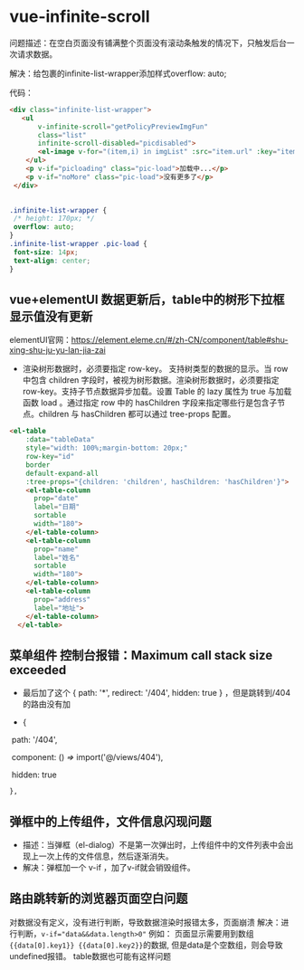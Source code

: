 # vue-infinite-scroll

问题描述：在空白页面没有铺满整个页面没有滚动条触发的情况下，只触发后台一次请求数据。

解决：给包裹的infinite-list-wrapper添加样式overflow: auto;

代码：

```html
<div class="infinite-list-wrapper">
   <ul
       v-infinite-scroll="getPolicyPreviewImgFun"
       class="list"
       infinite-scroll-disabled="picdisabled">
       <el-image v-for="(item,i) in imgList" :src="item.url" :key="item.attachmentNo" style="width: 110px;height: 110px;margin: 0 10px" :preview-src-list="originallistPreviewList" @click="getoriginallistPreviewList(i,item.url,imgList,'1')" fit="contain" lazy/>
    </ul>
    <p v-if="picloading" class="pic-load">加载中...</p>
    <p v-if="noMore" class="pic-load">没有更多了</p>
 </div>
 
 ```

 ```css
 .infinite-list-wrapper {
  /* height: 170px; */
  overflow: auto;
 }
 .infinite-list-wrapper .pic-load {
  font-size: 14px;
  text-align: center;
 }
 
 ```

 ## vue+elementUI   数据更新后，table中的树形下拉框显示值没有更新
 elementUI官网：https://element.eleme.cn/#/zh-CN/component/table#shu-xing-shu-ju-yu-lan-jia-zai
- 渲染树形数据时，必须要指定 row-key。
支持树类型的数据的显示。当 row 中包含 children 字段时，被视为树形数据。渲染树形数据时，必须要指定 row-key。支持子节点数据异步加载。设置 Table 的 lazy 属性为 true 与加载函数 load 。通过指定 row 中的 hasChildren 字段来指定哪些行是包含子节点。children 与 hasChildren 都可以通过 tree-props 配置。

```html
<el-table
    :data="tableData"
    style="width: 100%;margin-bottom: 20px;"
    row-key="id"
    border
    default-expand-all
    :tree-props="{children: 'children', hasChildren: 'hasChildren'}">
    <el-table-column
      prop="date"
      label="日期"
      sortable
      width="180">
    </el-table-column>
    <el-table-column
      prop="name"
      label="姓名"
      sortable
      width="180">
    </el-table-column>
    <el-table-column
      prop="address"
      label="地址">
    </el-table-column>
  </el-table>
```

## 菜单组件 控制台报错：Maximum call stack size exceeded

- 最后加了这个 { path: '*', redirect: '/404', hidden: true } ，但是跳转到/404的路由没有加

-   {

  ​    path: '/404',

  ​    component: () *=>* import('@/views/404'),

  ​    hidden: true

    },

## 弹框中的上传组件，文件信息闪现问题
- 描述：当弹框（el-dialog）不是第一次弹出时，上传组件中的文件列表中会出现上一次上传的文件信息，然后逐渐消失。
- 解决：弹框加一个 v-if ，加了v-if就会销毁组件。

## 路由跳转新的浏览器页面空白问题
对数据没有定义，没有进行判断，导致数据渲染时报错太多，页面崩溃
解决：进行判断，`v-if="data&&data.length>0"`
例如：
页面显示需要用到数组`{{data[0].key1}} {{data[0].key2}}`的数据,
但是data是个空数组，则会导致undefined报错。
table数据也可能有这样问题


